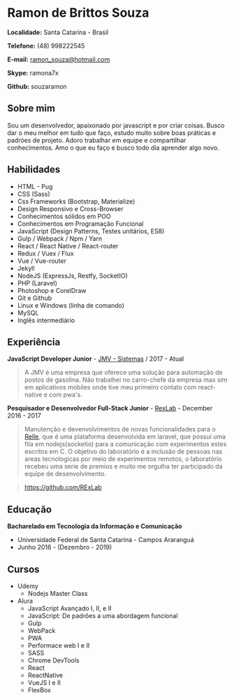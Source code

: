 # Ramon de Brittos Souza

**Localidade:** Santa Catarina - Brasil

**Telefone:** (48) 998222545

**E-mail:** ramon_souza@hotmail.com

**Skype:** ramona7x

**Github:** souzaramon

## Sobre mim
Sou um desenvolvedor, apaixonado por javascript e por criar coisas. Busco dar o meu melhor em tudo que faço, estudo muito sobre boas práticas e padrões de projeto. Adoro trabalhar em equipe e compartilhar conhecimentos. Amo o que eu faço e busco todo dia aprender algo novo.

## Habilidades

* HTML - Pug
* CSS (Sass)
* Css Frameworks (Bootstrap, Materialize)
* Design Responsivo e Cross-Browser
* Conhecimentos sólidos em POO
* Conhecimentos em Programação Funcional
* JavaScript (Design Patterns, Testes unitários, ES8)
* Gulp / Webpack / Npm / Yarn
* React / React Native / React-router
* Redux / Vuex / Flux
* Vue / Vue-router
* Jekyll
* NodeJS (ExpressJs, Restfy, SocketIO)
* PHP (Laravel)
* Photoshop e CorelDraw
* Git e Github
* Linux e Windows (linha de comando)
* MySQL
* Inglês intermediário

## Experiência

**JavaScript Developer Junior** - [JMV - Sistemas](sgap.com.br) / 2017 - Atual
> A JMV é uma empresa que oferece uma solução para automação de postos de gasolina. Não trabalhei no carro-chefe da empresa mas sim em aplicativos mobiles onde tive meu primeiro contato com react-native e com pwa's.

**Pesquisador e Desenvolvedor Full-Stack Junior** - [RexLab](rexlab.ufsc.br) - December 2016 - 2017
> Manutenção e devenvolvimentos de novas funcionalidades para o [Relle](relle.ufsc.br), que é uma plataforma desenvolvida em laravel, que possui uma fila em nodejs(socketio) para a comunicação com experimentos estes escritos em C. O objetivo do laboratório é a inclusão de pessoas nas areas tecnologicas por meio de experimentos remotos, o laboratório recebeu uma serie de premios e muito me orgulha ter participado da equipe de desenvolvimento.

> https://github.com/RExLab

## Educação

**Bacharelado em Tecnologia da Informação e Comunicação** 
- Universidade Federal de Santa Catarina - Campos Araranguá
- Junho 2016 - (Dezembro - 2019)

## Cursos

* Udemy
    - Nodejs Master Class
* Alura 
    - JavaScript Avançado I, II, e II
    - JavaScript: De padrões a uma abordagem funcional
    - Gulp
    - WebPack
    - PWA
    - Performace web I e II
    - SASS
    - Chrome DevTools
    - React
    - ReactNative
    - VueJS I e II
    - FlexBox
